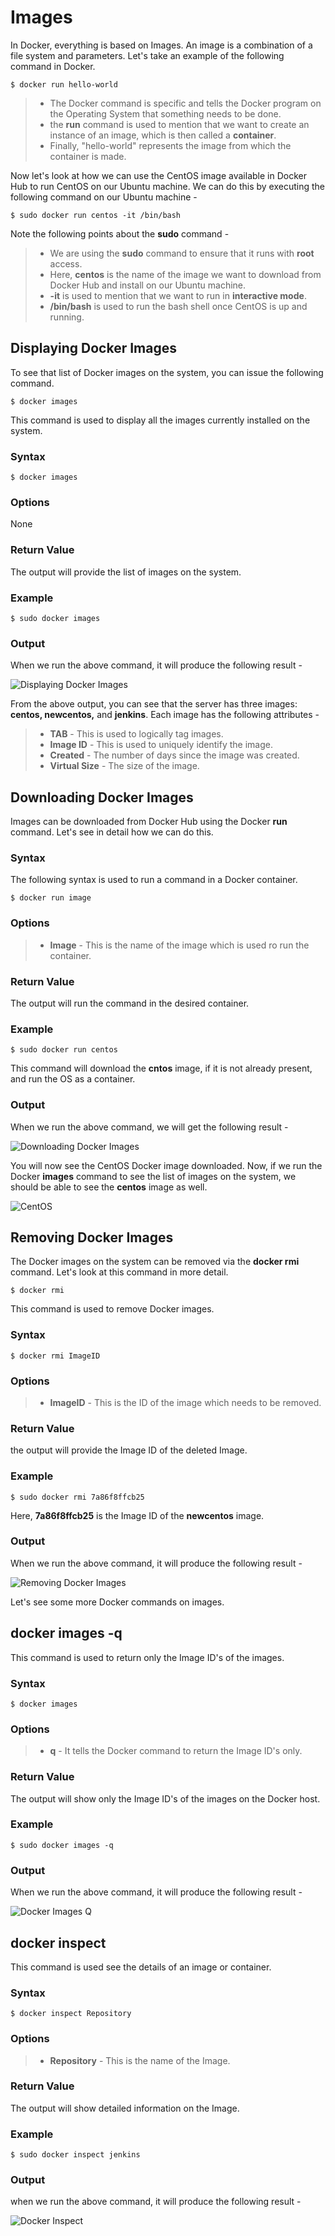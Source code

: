 # Images
In Docker, everything is based on Images. An image is a combination of a file system and parameters. Let's take an example of the following command in Docker.

```
$ docker run hello-world
```

> - The Docker command is specific and tells the Docker program on the Operating System that something needs to be done.
> - the **run** command is used to mention that we want to create an instance of an image, which is then called a **container**.
> - Finally, "hello-world" represents the image from which the container is made.

Now let's look at how we can use the CentOS image available in Docker Hub to run CentOS on our Ubuntu machine. We can do this by executing the following command on our Ubuntu machine -

```
$ sudo docker run centos -it /bin/bash
```

Note the following points about the **sudo** command -

> - We are using the **sudo** command to ensure that it runs with **root** access.
> - Here, **centos** is the name of the image we want to download from Docker Hub and install on our Ubuntu machine.
> - **-it** is used to mention that we want to run in **interactive mode**.
> - **/bin/bash** is used to run the bash shell once CentOS is up and running.


## Displaying Docker Images
To see that list of Docker images on the system, you can issue the following command.

```
$ docker images
```

This command is used to display all the images currently installed on the system.

### Syntax

```
$ docker images
```

### Options
None

### Return Value
The output will provide the list of images on the system.

### Example
```
$ sudo docker images
```

### Output
When we run the above command, it will produce the following result -


![Displaying Docker Images](/TutorialsPoint/res/img/displaying_docker_images.jpg)

From the above output, you can see that the server has three images: **centos, newcentos,** and **jenkins**. Each image has the following attributes -

> - **TAB** - This is used to logically tag images.
> - **Image ID** - This is used to uniquely identify the image.
> - **Created** - The number of days since the image was created.
> - **Virtual Size** - The size of the image.

## Downloading Docker Images
Images can be downloaded from Docker Hub using the Docker **run** command. Let's see in detail how we can do this.

### Syntax
The following syntax is used to run a command in a Docker container.

```
$ docker run image
```

### Options
> - **Image** - This is the name of the image which is used ro run the container.

### Return Value
The output will run the command in the desired container.

### Example

```
$ sudo docker run centos
```

This command will download the **cntos** image, if it is not already present, and run the OS as a container.

### Output
When we run the above command, we will get the following result -

![Downloading Docker Images](TutorialsPoint/res/img/downloading_docker_images.jpg)

You will now see the CentOS Docker image downloaded. Now, if we run the Docker **images** command to see the list of images on the system, we should be able to see the **centos** image as well.

![CentOS](/TutorialsPoint/res/img/centos.jpg)


## Removing Docker Images
The Docker images on the system can be removed via the **docker rmi** command. Let's look at this command in more detail.

```
$ docker rmi
```

This command is used to remove Docker images.

### Syntax
```
$ docker rmi ImageID
```

### Options
> - **ImageID** - This is the ID of the image which needs to be removed.

### Return Value
the output will provide the Image ID of the deleted Image.

### Example
```
$ sudo docker rmi 7a86f8ffcb25
```

Here, **7a86f8ffcb25** is the Image ID of the **newcentos** image.

### Output
When we run the above command, it will produce the following result -

![Removing Docker Images](/TutorialsPoint/res/img/removing_docker_images.jpg)

Let's see some more Docker commands on images.

## docker images -q
This command is used to return only the Image ID's of the images.

### Syntax
```
$ docker images
```

### Options
> - **q** - It tells the Docker command to return the Image ID's only.

### Return Value
The output will show only the Image ID's of the images on the Docker host.

### Example
```
$ sudo docker images -q
```

### Output
When we run the above command, it will produce the following result -

![Docker Images Q](/TutorialsPoint/res/img/docker_image_q.jpg)

## docker inspect
This command is used see the details of an image or container.

### Syntax
```
$ docker inspect Repository
```

### Options
> - **Repository** - This is the name of the Image.

### Return Value
The output will show detailed information on the Image.

### Example
```
$ sudo docker inspect jenkins
```

### Output
when we run the above command, it will produce the following result -

![Docker Inspect](/TutorialsPoint/res/img/docker_inspect.jpg)

